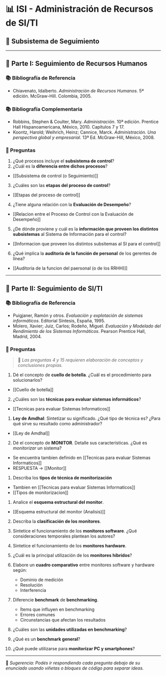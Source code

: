 
# 📊 ISI - Administración de Recursos de SI/TI  
## 📍 Subsistema de Seguimiento

---

## 🧩 Parte I: Seguimiento de Recursos Humanos

### 📚 Bibliografía de Referencia
- Chiavenato, Idalberto. *Administración de Recursos Humanos*. 5ª edición. McGraw-Hill. Colombia, 2005.

### 📚 Bibliografía Complementaria
- Robbins, Stephen & Coulter, Mary. *Administración*. 10ª edición. Prentice Hall Hispanoamericana, México, 2010. Capítulos 7 y 17.  
- Koontz, Harold; Weihrich, Heinz; Cannice, Marck. *Administración. Una perspectiva global y empresarial*. 13ª Ed. McGraw-Hill, México, 2008.


### 📄 Preguntas

1. ¿Qué procesos incluye el **subsistema de control**?
2. ¿Cuál es la **diferencia entre dichos procesos**?
- [[Subsistema de control (o Seguimiento)]]

3. ¿Cuáles son las **etapas del proceso de control**?
- [[Etapas del proceso de control]]

4. ¿Tiene alguna relación con la **Evaluación de Desempeño**?
- [[Relacion entre el Proceso de Control con la Evaluación de Desempeño]]


5. ¿De dónde proviene y cuál es la **información que proveen los distintos subsistemas** al Sistema de Información para el control?
- [[Informacion que proveen los distintos subsitemas al SI para el control]]


6. ¿Qué implica la **auditoría de la función de personal** de los gerentes de línea?
- [[Auditoria de la funcion del paersonal (o de los RRHH)]]

---

## 🧩 Parte II: Seguimiento de SI/TI

### 📚 Bibliografía de Referencia
- Puigjaner, Ramón y otros. *Evaluación y explotación de sistemas informáticos*. Editorial Síntesis, España, 1995.  
- Molero, Xavier; Juiz, Carlos; Rodeño, Miguel. *Evaluación y Modelado del Rendimiento de los Sistemas Informáticos*. Pearson Prentice Hall, Madrid, 2004.

### 📄 Preguntas
> 📌 *Las preguntas 4 y 15 requieren elaboración de conceptos y conclusiones propias.*

1. Dé el concepto de **cuello de botella**. ¿Cuál es el procedimiento para solucionarlos?
- [[Cuello de botella]]


2. ¿Cuáles son las **técnicas para evaluar sistemas informáticos**?
- [[Tecnicas para evaluar Sistemas Informaticos]]


1. **Ley de Amdhal**: Sintetizar su significado. ¿Qué tipo de técnica es? ¿Para qué sirve su resultado como administrador?
- [[Ley de Amdhal]]

2. Dé el concepto de **MONITOR**. Detalle sus características. ¿Qué es *monitorizar* un sistema?
- Se encuentra tambien definido en [[Tecnicas para evaluar Sistemas Informaticos]]
- RESPUESTA -> [[Monitor]]

1. Describa los **tipos de técnica de monitorización**
- Tambien en [[Tecnicas para evaluar Sistemas Informaticos]]
- [[Tipos de monitorizacion]]

1. Analice el **esquema estructural del monitor**.
- [[Esquema estructural del monitor (Analisis)]]

2. Describa la **clasificación de los monitores**.


3. Sintetice el funcionamiento de los **monitores software**. ¿Qué consideraciones temporales plantean los autores?


4. Sintetice el funcionamiento de los **monitores hardware**.


5. ¿Cuál es la principal utilización de los **monitores híbridos**?


6. Elabore un **cuadro comparativo** entre monitores software y hardware según:
    - Dominio de medición  
    - Resolución  
	- Interferencia

7. Diferencie **benchmark** de **benchmarking**.  
    - Ítems que influyen en benchmarking  
    - Errores comunes  
    - Circunstancias que afectan los resultados

8. ¿Cuáles son las **unidades utilizadas en benchmarking**?

9. ¿Qué es un **benchmark general**?

10. ¿Qué puede utilizarse para **monitorizar PC y smartphones**?

---

📝 *Sugerencia: Podés ir respondiendo cada pregunta debajo de su enunciado usando viñetas o bloques de código para separar ideas.*

